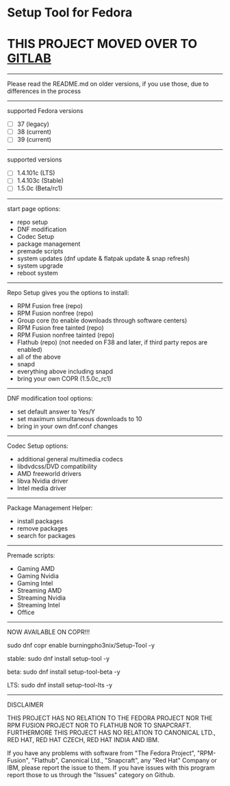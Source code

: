 # Setup Tool for Fedora

# THIS PROJECT MOVED OVER TO [GITLAB](https://gitlab.com/setup-tooling-project/setup-tool)

______________________________________________________

Please read the README.md on older versions, if you use those, due to differences in the process

______________________________________________________

supported Fedora versions
- [ ] 37        (legacy)
- [ ] 38        (current)
- [ ] 39        (current)

______________________________________________________

supported versions
- [ ] 1.4.101c    (LTS)
- [ ] 1.4.103c    (Stable)
- [ ] 1.5.0c      (Beta/rc1)

______________________________________________________

start page options:
- repo setup
- DNF modification
- Codec Setup 
- package management
- premade scripts
- system updates (dnf update & flatpak update & snap refresh)
- system upgrade
- reboot system
______________________________________________________

Repo Setup gives you the options to install:
- RPM Fusion free (repo)
- RPM Fusion nonfree (repo)
- Group core (to enable downloads through software centers)
- RPM Fusion free tainted (repo)
- RPM Fusion nonfree tainted (repo)
- Flathub (repo) (not needed on F38 and later, if third party repos are enabled)
- all of the above
- snapd
- everything above including snapd
- bring your own COPR (1.5.0c_rc1)

______________________________________________________

DNF modification tool options:
- set default answer to Yes/Y
- set maximum simultaneous downloads to 10
- bring in your own dnf.conf changes
______________________________________________________

Codec Setup options:
- additional general multimedia codecs
- libdvdcss/DVD compatibility
- AMD freeworld drivers
- libva Nvidia driver
- Intel media driver

_______________________________________________________

Package Management Helper:
- install packages
- remove packages
- search for packages

______________________________________________________

Premade scripts:
- Gaming AMD
- Gaming Nvidia
- Gaming Intel
- Streaming AMD
- Streaming Nvidia
- Streaming Intel
- Office

______________________________________________________

NOW AVAILABLE ON COPR!!!

sudo dnf copr enable burningpho3nix/Setup-Tool -y

stable:
sudo dnf install setup-tool -y

beta:
sudo dnf install setup-tool-beta -y

LTS:
sudo dnf install setup-tool-lts -y

_______________________________________________________
DISCLAIMER

THIS PROJECT HAS NO RELATION TO THE FEDORA PROJECT NOR THE RPM FUSION PROJECT NOR TO FLATHUB NOR TO SNAPCRAFT.
FURTHERMORE THIS PROJECT HAS NO RELATION TO CANONICAL LTD., RED HAT, RED HAT CZECH, RED HAT INDIA AND IBM.

If you have any problems with software from "The Fedora Project", "RPM-Fusion", "Flathub", Canonical Ltd., "Snapcraft", any "Red Hat" Company or IBM,
please report the issue to them.
If you have issues with this program report those to us through the "Issues" category on Github.
